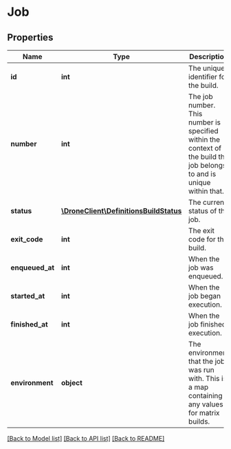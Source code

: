 # Job

## Properties
Name | Type | Description | Notes
------------ | ------------- | ------------- | -------------
**id** | **int** | The unique identifier for the build. | [optional] 
**number** | **int** | The job number.  This number is specified within the context of the build the job belongs to and is unique within that. | [optional] 
**status** | [**\DroneClient\DefinitionsBuildStatus**](DefinitionsBuildStatus.md) | The current status of the job. | [optional] 
**exit_code** | **int** | The exit code for the build. | [optional] 
**enqueued_at** | **int** | When the job was enqueued. | [optional] 
**started_at** | **int** | When the job began execution. | [optional] 
**finished_at** | **int** | When the job finished execution. | [optional] 
**environment** | **object** | The environment that the job was run with.  This is a map containing any values for matrix builds. | [optional] 

[[Back to Model list]](../README.md#documentation-for-models) [[Back to API list]](../README.md#documentation-for-api-endpoints) [[Back to README]](../README.md)


